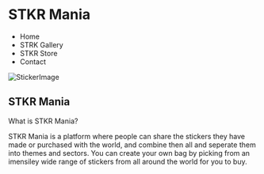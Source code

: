# STKR Mania

- Home
- STRK Gallery
- STKR Store
- Contact

![StickerImage](https://labelsondemand.co.uk/wp-content/uploads/2020/04/die-cut-stickers.jpg)

## STKR Mania

What is STKR Mania?

STKR Mania is a platform where people can share the stickers they have made or purchased with the world, and combine then all and seperate them into themes and sectors. You can create your own bag by picking from an imensiley wide range of stickers from all around the world for you to buy. 

